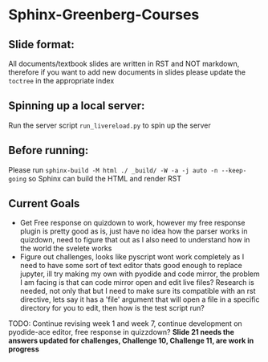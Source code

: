 # Sphinx-Greenberg-Courses

## Slide format:
All documents/textbook slides are written in RST and NOT markdown, therefore if you want to add new documents in slides please update the `toctree` in the appropriate index

## Spinning up a local server:
Run the server script `run_livereload.py` to spin up the server

## Before running:
Please run `sphinx-build -M html ./ _build/ -W -a -j auto -n --keep-going` so Sphinx can build the HTML and render RST

## Current Goals

- Get Free response on quizdown to work, however my free response plugin is pretty good as is, just have no idea how the parser works in quizdown, need to figure that out as I also need to understand how in the world the svelete works
- Figure out challenges, looks like pyscript wont work completely as I need to have some sort of text editor thats good enough to replace jupyter, ill try making my own with pyodide and code mirror, the problem I am facing is that can code mirror open and edit live files? Research is needed, not only that but I need to make sure its compatible with an rst directive, lets say it has a 'file' argument that will open a file in a specific directory for you to edit, then how is the test script run?

TODO: Continue revising week 1 and week 7, continue development on pyodide-ace editor, free response in quizzdown?
**Slide 21 needs the answers updated for challenges, Challenge 10, Challenge 11, are work in progress**